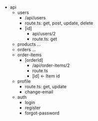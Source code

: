 - api
    - users
        - /api/users
        - route.ts: get, post, update, delete
        - [id]
            - api/users/2
            - route.ts: get
    - products ...
    - orders ...
    - order-items
        - [orderId]
            - /api/order-items/2
            - route.ts
            - [id] <- Item id
    - profile
        - route.ts: get, update
        - change-email
    - auth
        - login
        - register
        - forgot-password


